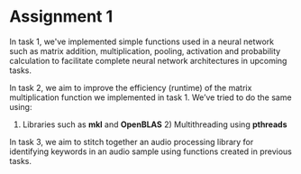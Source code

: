 # Assignment 1
In task 1, we've implemented simple functions used in a neural network such as matrix addition, multiplication, pooling, activation and probability calculation to facilitate complete neural network architectures in upcoming tasks.

In task 2, we aim to improve the efficiency (runtime) of the matrix multiplication function we implemented in task 1. We’ve tried to do the same using: 

1) Libraries such as **mkl** and **OpenBLAS** 2) Multithreading using **pthreads**

In task 3, we aim to stitch together an audio processing library for identifying keywords in an audio 
sample using functions created in previous tasks. 
